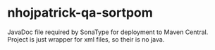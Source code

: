 # nhojpatrick-qa-sortpom

JavaDoc file required by SonaType for deployment to Maven Central.
Project is just wrapper for xml files, so their is no java.
